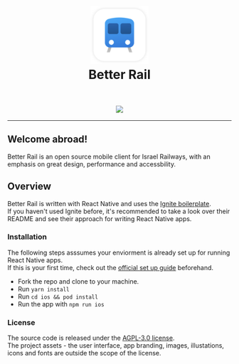 <h1 align="center">
  <a href="#">
    <img src="./assets/app-icon.png" width="130">
  </a>
  <br />
  Better Rail
  <br />
</h1>

<p align="center">
<a href="https://github.com/guytepper/better-rail/blob/main/LICENSE"><img src="https://img.shields.io/badge/license-AGPL--3.0-brightgreen" alt="" /></a>
 <a href="https://twitter.com/better_rail"><img src="https://img.shields.io/twitter/follow/better_rail" alt="" /></a><br/><br/><img src="https://better-rail.co.il/assets/images/app-store-badge.svg" width="120">

</p>
<hr />

## Welcome abroad!

Better Rail is an open source mobile client for Israel Railways, with an emphasis on great design, performance and accessbility.

## Overview

Better Rail is written with React Native and uses the [Ignite boilerplate](https://github.com/infinitered/ignite/).  
If you haven't used Ignite before, it's recommended to take a look over their README and see their approach for writing React Native apps.

### Installation

The following steps asssumes your enviorment is already set up for running React Native apps.  
If this is your first time, check out the [official set up guide](https://reactnative.dev/docs/0.63/environment-setup) beforehand.

- Fork the repo and clone to your machine.
- Run `yarn install`
- Run `cd ios && pod install`
- Run the app with `npm run ios`

### License

The source code is released under the [AGPL-3.0 license](https://github.com/act-1/native/blob/main/LICENSE).  
The project assets - the user interface, app branding, images, illustations, icons and fonts are outside the scope of the license.
